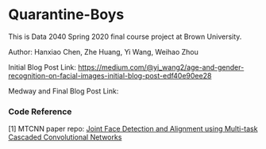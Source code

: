 # Quarantine-Boys
This is Data 2040 Spring 2020 final course project at Brown University.

Author: Hanxiao Chen, Zhe Huang, Yi Wang, Weihao Zhou

Initial Blog Post Link: https://medium.com/@yi_wang2/age-and-gender-recognition-on-facial-images-initial-blog-post-edf40e90ee28

Medway and Final Blog Post Link: 










### Code Reference
[1] MTCNN paper repo: [Joint Face Detection and Alignment using Multi-task Cascaded Convolutional Networks](https://github.com/kpzhang93/MTCNN_face_detection_alignment)
